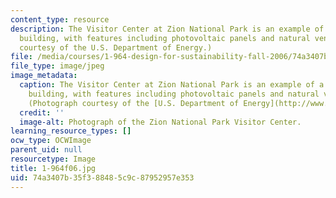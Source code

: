 ```yaml
---
content_type: resource
description: The Visitor Center at Zion National Park is an example of a sustainable
  building, with features including photovoltaic panels and natural ventilation. (Photograph
  courtesy of the U.S. Department of Energy.)
file: /media/courses/1-964-design-for-sustainability-fall-2006/74a3407b35f388485c9c87952957e353_1-964f06.jpg
file_type: image/jpeg
image_metadata:
  caption: The Visitor Center at Zion National Park is an example of a sustainable
    building, with features including photovoltaic panels and natural ventilation.
    (Photograph courtesy of the [U.S. Department of Energy](http://www.eere.energy.gov/).)
  credit: ''
  image-alt: Photograph of the Zion National Park Visitor Center.
learning_resource_types: []
ocw_type: OCWImage
parent_uid: null
resourcetype: Image
title: 1-964f06.jpg
uid: 74a3407b-35f3-8848-5c9c-87952957e353
---
```

